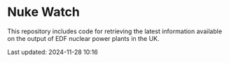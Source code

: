 # Nuke Watch

This repository includes code for retrieving the latest information available on the output of EDF nuclear power plants in the UK.

Last updated: 2024-11-28 10:16